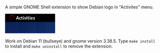 A simple GNOME Shell extension to show Debian logo in "Activites" menu.

![Screeshot](gnome-activies-logo.png)

Work on Debian 11 (bullseye) and gnome version 3.38.5. Type `make install` to install and `make uninstall` to remove the extension.
